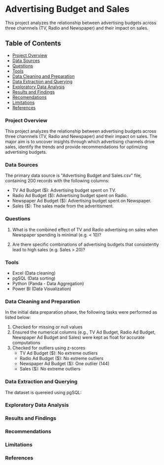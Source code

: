 # Advertising Budget and Sales
This project analyzes the relationship between advertising budgets across three channnels (TV, Radio and Newspaper) and their impact on sales.

## Table of Contents

- [Project Overview](#project-overview)
- [Data Sources](#data-sources)
- [Questions](#questions)
- [Tools](#tools)
- [Data Cleaning and Preparation](#data-cleaning-and-preparation)
- [Data Extraction and Querying](#data-extraction-and-querying)
- [Exploratory Data Analysis](#exploratory-data-analysis)
- [Results and Findings](#results-and-findings)
- [Recomendations](#recommendations)
- [Limitations](#limitations)
- [References](#references)

### Project Overview
This project analyzes the relationship between advertising budgets across three channnels (TV, Radio and Newspaper) and their impact on sales. The major aim is to uncover insights through which advertising channels drive sales, identify the trends and provide recommendations for optimizing advertising budgets.

### Data Sources
The primary data source is "Advertising Budget and Sales.csv" file, containing 200 records with the following columns:

- TV Ad Budget ($): Advertising budget spent on TV.
- Radio Ad Budget ($): Advertising budget spent on Radio.
- Newspaper Ad Budget ($): Advertising budget spent on Newspaper.
- Sales ($): The sales made from the adveritisment.
  
### Questions
1. What is the combined effect of TV and Radio advertising on sales when Newspaper spending is minimal (e.g. < 10)?

2. Are there specific combinations of advertising budgets that consistently lead to high sales (e.g. Sales > 20)?

### Tools
- Excel (Data cleaning)
- pgSQL (Data sorting)
- Python (Panda - Data Aggregation)
- Power BI (Data Visualization)

### Data Cleaning and Preparation
In the initial data preparation phase, the following tasks were performed as listed below:

1. Checked for missing or null values
2. Ensured the numerical columns (e.g., TV Ad Budget, Radio Ad Budget, Newspaper Ad Budget and Sales) were kept as float for accurate computations
3. Checked for outliers using z-scores
   - TV Ad Budget ($): No extreme outliers
   - Radio Ad Budget ($): No extreme outliers
   - Newspaper Ad Budget ($): One outlier (144)
   - Sales ($): No extreme outliers  


### Data Extraction and Querying
The dataset is quereied using pgSQL:


### Exploratory Data Analysis

### Results and Findings

### Recommendations


### Limitations

### References
